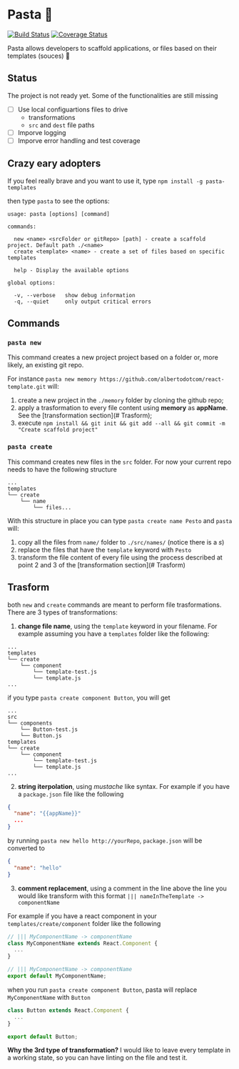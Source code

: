 # Pasta &#127837;
[![Build Status](https://travis-ci.org/albertodotcom/pasta.svg)](https://travis-ci.org/albertodotcom/pasta)
[![Coverage Status](https://coveralls.io/repos/albertodotcom/pasta/badge.svg?branch=master&service=github)](https://coveralls.io/github/albertodotcom/pasta?branch=master)

Pasta allows developers to scaffold applications, or files based on their templates (souces) &#127813;

## Status
The project is not ready yet. Some of the functionalities are still missing

- [ ] Use local configuartions files to drive
  - transformations
  - `src` and `dest` file paths
- [ ] Imporve logging
- [ ] Imporve error handling and test coverage

## Crazy eary adopters
If you feel really brave and you want to use it, type
`npm install -g pasta-templates`

then type `pasta` to see the options:
```
usage: pasta [options] [command]

commands:

  new <name> <srcFolder or gitRepo> [path] - create a scaffold project. Default path ./<name>
  create <template> <name> - create a set of files based on specific templates

  help - Display the available options

global options:

  -v, --verbose   show debug information
  -q, --quiet     only output critical errors
```

## Commands
### `pasta new`
This command creates a new project project based on a folder or, more likely, an existing git repo.

For instance `pasta new memory https://github.com/albertodotcom/react-template.git` will:

1. create a new project in the `./memory` folder by cloning the github repo;
2. apply a trasformation to every file content using **memory** as **appName**. See the [transformation section](# Trasform);
3. execute `npm install && git init && git add --all && git commit -m "Create scaffold project"`

### `pasta create`
This command creates new files in the `src` folder.
For now your current repo needs to have the following structure
```
...
templates
└── create
    └── name
        └── files...
```
With this structure in place you can type `pasta create name Pesto` and `pasta` will:
1. copy all the files from `name/` folder to `./src/names/` (notice there is a *s*)
2. replace the files that have the `template` keyword with `Pesto`
3. transform the file content of every file using the process described at point 2 and 3 of the [transformation section](# Trasform)

## Trasform
both `new` and `create` commands are meant to perform file trasformations.
There are 3 types of transformations:
1. **change file name**, using the `template` keyword in your filename.
For example assuming you have a `templates` folder like the following:
```
...
templates
└── create
    └── component
        └── template-test.js
        └── template.js
...
```
if you type `pasta create component Button`, you will get
```
...
src
└── components
    └── Button-test.js
    └── Button.js
templates
└── create
    └── component
        └── template-test.js
        └── template.js
...
```
2. **string iterpolation**, using *mustache* like syntax.
For example if you have a `package.json` file like the following
```json
{
  "name": "{{appName}}"
  ...
}
```
by running `pasta new hello http://yourRepo`, `package.json` will be converted to
```json
{
  "name": "hello"
}
```
3. **comment replacement**, using a comment in the line above the line you would like transform with this format
`||| nameInTheTemplate -> componentName`

For example if you have a react component in your `templates/create/component` folder like the following

```js
// ||| MyComponentName -> componentName
class MyComponentName extends React.Component {
  ...
}

// ||| MyComponentName -> componentName
export default MyComponentName;
```
when you run `pasta create component Button`, pasta will replace `MyComponentName` with `Button`
```js
class Button extends React.Component {
  ...
}

export default Button;
```

**Why the 3rd type of transformation?**
I would like to leave every template in a working state, so you can have linting on the file and test it.
